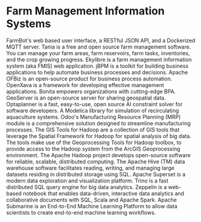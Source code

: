 # Farm Management Information Systems

FarmBot's web based user interface, a RESTful JSON API, and a Dockerized MQTT server. Tania is a free and open source farm management software. You can manage your farm areas, farm reservoirs, farm tasks, inventories, and the crop growing progress. Ekylibre is a farm management information system (aka FMIS) web application. jBPM is a toolkit for building business applications to help automate business processes and decisions. Apache OFBiz is an open-source product for business process automation. OpenXava is a framework for developing effective management applications. Bonita empowers organizations with cutting-edge BPA. GeoServer is an open-source server for sharing geospatial data. Optaplanner is a fast, easy-to-use, open source AI constraint solver for software developers. A Modelica library for simulation of recirculating aquaculture systems. Odoo's Manufacturing Resource Planning (MRP) module is a comprehensive solution designed to streamline manufacturing processes. The GIS Tools for Hadoop are a collection of GIS tools that leverage the Spatial Framework for Hadoop for spatial analysis of big data. The tools make use of the Geoprocessing Tools for Hadoop toolbox, to provide access to the Hadoop system from the ArcGIS Geoprocessing environment. The Apache Hadoop project develops open-source software for reliable, scalable, distributed computing. The Apache Hive (TM) data warehouse software facilitates reading, writing, and managing large datasets residing in distributed storage using SQL. Apache Superset is a modern data exploration and visualization platform. Trino is a fast distributed SQL query engine for big data analytics. Zeppelin is a web-based notebook that enables data-driven, interactive data analytics and collaborative documents with SQL, Scala and Apache Spark. Apache Submarine is an End-to-End Machine Learning Platform to allow data scientists to create end-to-end machine learning workflows.